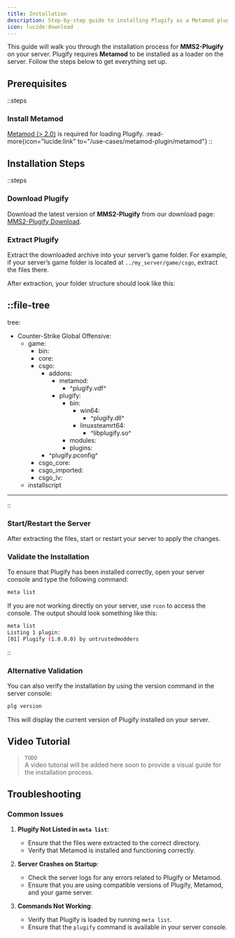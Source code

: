 ```yaml
---
title: Installation
description: Step-by-step guide to installing Plugify as a Metamod plugin for Source 2 dedicated servers.
icon: lucide:download
---
```


This guide will walk you through the installation process for **MMS2-Plugify** on your server. Plugify requires **Metamod** to be installed as a loader on the server. Follow the steps below to get everything set up.

## Prerequisites

::steps
### **Install Metamod**
[Metamod (> 2.0)](https://www.sourcemm.net/downloads.php/?branch=master) is required for loading Plugify.
:read-more{icon="lucide:link" to="/use-cases/metamod-plugin/metamod"}
::

## Installation Steps

::steps
### **Download Plugify**
Download the latest version of **MMS2-Plugify** from our download page:  
[MMS2-Plugify Download](https://github.com/untrustedmodders/mms2-plugify).

### **Extract Plugify**
Extract the downloaded archive into your server’s game folder. For example, if your server’s game folder is located at `../my_server/game/csgo`, extract the files there.

After extraction, your folder structure should look like this:

::file-tree
---
tree:
- Counter-Strike Global Offensive:
    - game:
        - bin:
        - core:
        - csgo:
            - addons:
                - metamod:
                    - ^plugify.vdf^
                - plugify:
                    - bin:
                        - win64:
                            - ^plugify.dll^
                        - linuxsteamrt64:
                            - ^libplugify.so^
                    - modules:
                    - plugins:
            - ^plugify.pconfig^
        - csgo_core:
        - csgo_imported:
        - csgo_lv:
    - installscript
---
::

### **Start/Restart the Server**
After extracting the files, start or restart your server to apply the changes.

### **Validate the Installation**
To ensure that Plugify has been installed correctly, open your server console and type the following command:

```bash
meta list
```

If you are not working directly on your server, use `rcon` to access the console. The output should look something like this:

```bash
meta list
Listing 1 plugin:
[01] Plugify (1.0.0.0) by untrustedmodders
```
::

### **Alternative Validation**
You can also verify the installation by using the version command in the server console:

```bash
plg version
```

This will display the current version of Plugify installed on your server.

## Video Tutorial
> `TODO`  
> A video tutorial will be added here soon to provide a visual guide for the installation process.

## Troubleshooting

### **Common Issues**
1. **Plugify Not Listed in `meta list`**:
    - Ensure that the files were extracted to the correct directory.
    - Verify that Metamod is installed and functioning correctly.

2. **Server Crashes on Startup**:
    - Check the server logs for any errors related to Plugify or Metamod.
    - Ensure that you are using compatible versions of Plugify, Metamod, and your game server.

3. **Commands Not Working**:
    - Verify that Plugify is loaded by running `meta list`.
    - Ensure that the `plugify` command is available in your server console.
